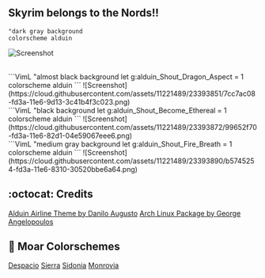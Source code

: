 Skyrim belongs to the Nords!!
-------

```VimL
"dark gray background
colorscheme alduin 
```
![Screenshot](https://cloud.githubusercontent.com/assets/11221489/23393831/614b5e02-fd3a-11e6-9372-6e234c4ebf0e.png)


<br>
```VimL
"almost black background
let g:alduin_Shout_Dragon_Aspect = 1
colorscheme alduin
```
![Screenshot](https://cloud.githubusercontent.com/assets/11221489/23393851/7cc7ac08-fd3a-11e6-9d13-3c41b4f3c023.png)

<br>
```VimL
"black background
let g:alduin_Shout_Become_Ethereal = 1
colorscheme alduin
```
![Screenshot](https://cloud.githubusercontent.com/assets/11221489/23393872/99652f70-fd3a-11e6-82d1-04e59067eee6.png)


<br>
```VimL
"medium gray background
let g:alduin_Shout_Fire_Breath = 1
colorscheme alduin
```
![Screenshot](https://cloud.githubusercontent.com/assets/11221489/23393890/b5745254-fd3a-11e6-8310-30520bbe6a64.png)

:octocat: Credits
-----------------
[Alduin Airline Theme by Danilo Augusto](https://github.com/danilo-augusto)
[Arch Linux Package by George Angelopoulos](https://github.com/lathan)


:octopus: Moar Colorschemes
-------
[Despacio](https://github.com/AlessandroYorba/Despacio) [Sierra](https://github.com/AlessandroYorba/Sierra) [Sidonia](https://github.com/AlessandroYorba/Sidonia) [Monrovia](https://github.com/AlessandroYorba/Monrovia)

